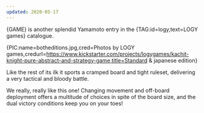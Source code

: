 ```yaml
---
updated: 2020-05-17
---
```


{GAME} is another splendid Yamamoto entry in the {TAG:id=logy,text=LOGY games} catalogue.

{PIC:name=botheditions.jpg,cred=Photos by LOGY games,credurl=https://www.kickstarter.com/projects/logygames/kachit-knight-pure-abstract-and-strategy-game,title=Standard & japanese edition}

Like the rest of its ilk it sports a cramped board and tight ruleset, delivering a very tactical and bloody battle.

We really, really like this one! Changing movement and off-board deployment offers a multitude of choices in spite of the board size, and the dual victory conditions keep you on your toes!
